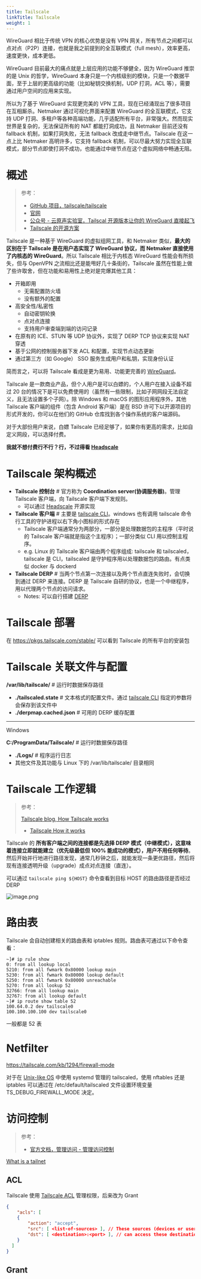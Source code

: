 ```yaml
---
title: Tailscale
linkTitle: Tailscale
weight: 1
---
```


WireGuard 相比于传统 VPN 的核心优势是没有 VPN 网关，所有节点之间都可以点对点（P2P）连接，也就是我之前提到的全互联模式（full mesh），效率更高，速度更快，成本更低。

WireGuard 目前最大的痛点就是上层应用的功能不够健全，因为 WireGuard 推崇的是 Unix 的哲学，WireGuard 本身只是一个内核级别的模块，只是一个数据平面，至于上层的更高级的功能（比如秘钥交换机制，UDP 打洞，ACL 等），需要通过用户空间的应用来实现。

所以为了基于 WireGuard 实现更完美的 VPN 工具，现在已经涌现出了很多项目在互相厮杀。Netmaker 通过可视化界面来配置 WireGuard 的全互联模式，它支持 UDP 打洞、多租户等各种高端功能，几乎适配所有平台，非常强大。然而现实世界是复杂的，无法保证所有的 NAT 都能打洞成功，且 Netmaker 目前还没有 fallback 机制，如果打洞失败，无法 fallback 改成走中继节点。Tailscale 在这一点上比 Netmaker 高明许多，它支持 fallback 机制，可以尽最大努力实现全互联模式，部分节点即使打洞不成功，也能通过中继节点在这个虚拟网络中畅通无阻。

# 概述

> 参考：
>
> - [GitHub 项目，tailscale/tailscale](https://github.com/tailscale/tailscale)
> - [官网](https://tailscale.com/)
> - [公众号 - 云原声实验室，Tailscal 开源版本让你的 WireGuard 直接起飞](https://mp.weixin.qq.com/s/Y3z5RzuapZc8jS0UuHLhBw)
> - [Tailscale 的开源方案](https://tailscale.com/opensource)

Tailscale 是一种基于 WireGuard 的虚拟组网工具，和 Netmaker 类似，**最大的区别在于 Tailscale 是在用户态实现了 WireGuard 协议，而 Netmaker 直接使用了内核态的 WireGuard**。所以 Tailscale 相比于内核态 WireGuard 性能会有所损失，但与 OpenVPN 之流相比还是能甩好几十条街的，Tailscale 虽然在性能上做了些许取舍，但在功能和易用性上绝对是完爆其他工具：

- 开箱即用
  - 无需配置防火墙
  - 没有额外的配置
- 高安全性/私密性
  - 自动密钥轮换
  - 点对点连接
  - 支持用户审查端到端的访问记录
- 在原有的 ICE、STUN 等 UDP 协议外，实现了 DERP TCP 协议来实现 NAT 穿透
- 基于公网的控制服务器下发 ACL 和配置，实现节点动态更新
- 通过第三方（如 Google） SSO 服务生成用户和私钥，实现身份认证

简而言之，可以将 Tailscale 看成是更为易用、功能更完善的 [WireGuard](/docs/4.数据通信/Protocol/Tunneling%20Protocol/WireGuard/WireGuard.md)。

Tailscale 是一款商业产品，但个人用户是可以白嫖的，个人用户在接入设备不超过 20 台的情况下是可以免费使用的（虽然有一些限制，比如子网网段无法自定义，且无法设置多个子网）。除 Windows 和 macOS 的图形应用程序外，其他 Tailscale 客户端的组件（包含 Android 客户端）是在 BSD 许可下以开源项目的形式开发的，你可以在他们的 GitHub 仓库找到各个操作系统的客户端源码。

对于大部份用户来说，白嫖 Tailscale 已经足够了，如果你有更高的需求，比如自定义网段，可以选择付费。

**我就不想付费行不行？行，不过得看 [Headscale](/docs/4.数据通信/Protocol/Tunneling%20Protocol/Tailscale/Headscale.md)**

# Tailscale 架构概述

- **Tailscale 控制台** # 官方称为 **Coordination server(协调服务器)**。管理 Tailscale 客户端，向 Tailscale 客户端下发规则。
  - 可以通过 [Headscale](/docs/4.数据通信/Protocol/Tunneling%20Protocol/Tailscale/Headscale.md) 开源实现
- **Tailscale 客户端** # 主要是 [tailscale CLI](/docs/4.数据通信/Protocol/Tunneling%20Protocol/Tailscale/tailscale%20CLI.md)。windows 也有调用 tailscale 命令行工具的守护进程以右下角小图标的形式存在
  - Tailscale 客户端通常分为两部分，一部分是处理数据包的主程序（平时说的 Tailscale 客户端就是指这个主程序）；一部分类似 CLI 用以控制主程序。
  - e.g. Linux 的 Tailscale 客户端由两个程序组成: tailscale 和 tailscaled，tailscale 是 CLI，tailscaled 是守护程序用以处理数据包的路由。有点类似 docker 与 dockerd
- **Tailscale DERP** # 当两个节点第一次连接以及两个节点直连失败时，会切换到通过 DERP 来连接。DERP 是 Tailscale 自研的协议，也是一个中继程序，用以代理两个节点的访问请求。
  - Notes: 可以自行搭建 [DERP](/docs/4.数据通信/Protocol/Tunneling%20Protocol/Tailscale/Tailscale%20DERP.md)

# Tailscale 部署

在 https://pkgs.tailscale.com/stable/ 可以看到 Tailscale 的所有平台的安装包

# Tailscale 关联文件与配置

**/var/lib/tailscale/** # 运行时数据保存路径

- **./tailscaled.state** # 文本格式的配置文件。通过 [tailscale CLI](/docs/4.数据通信/Protocol/Tunneling%20Protocol/Tailscale/tailscale%20CLI.md) 指定的参数将会保存到该文件中
- **./derpmap.cached.json** # 可用的 DERP 缓存配置

---

Windows

**C:/ProgramData/Tailscale/** # 运行时数据保存路径

- **./Logs/** # 程序运行日志
- 其他文件及其功能与 Linux 下的 /var/lib/tailscale/ 目录相同

# Tailscale 工作逻辑

> 参考：
>
> [Tailscale blog, How Tailscale works](https://tailscale.com/blog/how-tailscale-works)
> - [Tailscale How it works](/docs/4.数据通信/Protocol/Tunneling%20Protocol/Tailscale/Tailscale%20How%20it%20works.md)

Tailscale 的 **所有客户端之间的连接都是先选择 DERP 模式（中继模式），这意味着连接立即就能建立（优先级最低但 100% 能成功的模式），用户不用任何等待**。然后开始并行地进行路径发现，通常几秒钟之后，就能发现一条更优路径，然后将现有连接透明升级（upgrade）成点对点连接（直连）。

可以通过 `tailscale ping ${HOST}` 命令查看到目标 HOST 的路由路径是否经过 DERP

![image.png](https://notes-learning.oss-cn-beijing.aliyuncs.com/tailscale/tailscale-cli-ping-example-1.png)

# 路由表

Tailscale 会自动创建相关的路由表和 iptables 规则。路由表可通过以下命令查看：

```shell
~]# ip rule show
0: from all lookup local
5210: from all fwmark 0x80000 lookup main
5230: from all fwmark 0x80000 lookup default
5250: from all fwmark 0x80000 unreachable
5270: from all lookup 52
32766: from all lookup main
32767: from all lookup default
~]# ip route show table 52
100.64.0.2 dev tailscale0
100.100.100.100 dev tailscale0
```

一般都是 52 表

# Netfilter

https://tailscale.com/kb/1294/firewall-mode

对于在 [Unix-like OS](docs/1.操作系统/Operating%20system/Unix-like%20OS/Unix-like%20OS.md) 中使用 systemd 管理的 tailscaled，使用 nftables 还是 iptables 可以通过在 /etc/default/tailscaled 文件设置环境变量 TS_DEBUG_FIREWALL_MODE 决定。

# 访问控制

> 参考：
>
> - [官方文档，管理访问 - 管理访问控制](https://tailscale.com/kb/1393/access-control)

[What is a tailnet](https://tailscale.com/kb/1136/tailnet/)

## ACL

Tailscale 使用 [Tailscale ACL](/docs/4.数据通信/Protocol/Tunneling%20Protocol/Tailscale/Tailscale%20ACL.md) 管理权限，后来改为 Grant

```json
{
    "acls": [
    {
        "action": "accept",
        "src": [ <list-of-sources> ], // These sources (devices or users)
        "dst": [ <destination>:<port> ], // can access these destination devices on their defined ports
    }
  ]
}
```

## Grant


